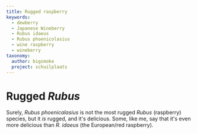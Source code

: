 ```yaml
---
title: Rugged raspberry
keywords:
  - dewberry
  - Japanese Wineberry
  - Rubus idaeus
  - Rubus phoenicolasius
  - wine raspberry
  - wineberry
taxonomy:
  author: bigsmoke
  project: schuilplaats
---
```


# Rugged _Rubus_

Surely, _Rubus phoenicalasius_ is not the most rugged _Rubus_ (raspberry) species, but it _is_ rugged, and it's delicious. Some, like me, say that it's even more delicious than _R. idaeus_ (the European/red raspberry).


